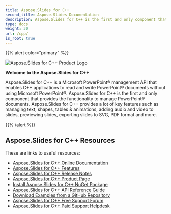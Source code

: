 ```yaml
---
title: Aspose.Slides for C++
second_title: Aspose.Slides Documentation
description: Aspose.Slides for C++ is the first and only component that provides the functionality to manage PowerPoint® documents.
type: docs
weight: 30
url: /cpp/
is_root: true
---
```


{{% alert color="primary" %}} 

![Aspose.Slides for C++ Product Logo](home_1.png)

**Welcome to the Aspose.Slides for C++**

Aspose.Slides for C++ is a Microsoft PowerPoint® management API that enables C++ applications to read and write PowerPoint® documents without using Microsoft PowerPoint®. Aspose.Slides for C++ is the first and only component that provides the functionality to manage PowerPoint® documents. Aspose.Slides for C++ provides a lot of key features such as managing text, shapes, tables & animations, adding audio and video to slides, previewing slides, exporting slides to SVG, PDF format and more.

{{% /alert %}} 

## **Aspose.Slides for C++ Resources**

These are links to useful resources:

- [Aspose.Slides for C++ Online Documentation](/slides/cpp/)
- [Aspose.Slides for C++ Features](/slides/cpp/features-overview/)
- [Aspose.Slides for C++ Release Notes](/slides/cpp/release-notes/)
- [Aspose.Slides for C++ Product Page](https://products.aspose.com/slides/cpp/)
- [Install Aspose.Slides for C++ NuGet Package](https://www.nuget.org/packages/Aspose.Slides.CPP/)
- [Aspose.Slides for C++ API Reference Guide](https://reference.aspose.com/slides/cpp)
- [Download Examples from a GitHub Repository](https://github.com/aspose-slides/Aspose.Slides-for-C)
- [Aspose.Slides for C++ Free Support Forum](https://forum.aspose.com/c/slides/11)
- [Aspose.Slides for C++ Paid Support Helpdesk](https://helpdesk.aspose.com/)







